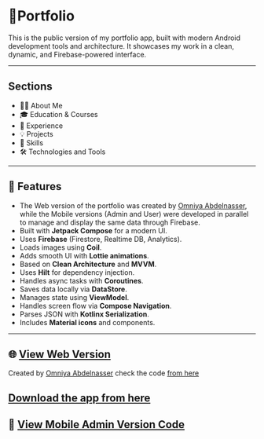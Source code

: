 #  📜️**Portfolio**

This is the public version of my portfolio app, built with modern Android development tools and architecture. It showcases my work in a clean, dynamic, and Firebase-powered interface.

---

## Sections

- 🧑‍💼 About Me
- 🎓 Education & Courses
- 💼 Experience
- 💡 Projects
- 🧠 Skills
- 🛠 Technologies and Tools

---

## 🔧 Features

- The Web version of the portfolio was created by [Omniya Abdelnasser](https://github.com/Omnia-Abdelnasser), while the Mobile versions (Admin and User) were developed in parallel to manage and display the same data through Firebase.
- Built with **Jetpack Compose** for a modern UI.
- Uses **Firebase** (Firestore, Realtime DB, Analytics).
- Loads images using **Coil**.
- Adds smooth UI with **Lottie animations**.
- Based on **Clean Architecture** and **MVVM**.
- Uses **Hilt** for dependency injection.
- Handles async tasks with **Coroutines**.
- Saves data locally via **DataStore**.
- Manages state using **ViewModel**.
- Handles screen flow via **Compose Navigation**.
- Parses JSON with **Kotlinx Serialization**.
- Includes **Material icons** and components.

---

## 🌐 [View Web Version]()

Created by [Omniya Abdelnasser](https://github.com/Omnia-Abdelnasser)
check the code [from here](https://github.com/Omnia-Abdelnasser/web-portfolio)

## [Download the app from here]()

## 📱 [View Mobile Admin Version Code](https://github.com/Abdallah-Alqiran/Portfolio-Admin)
